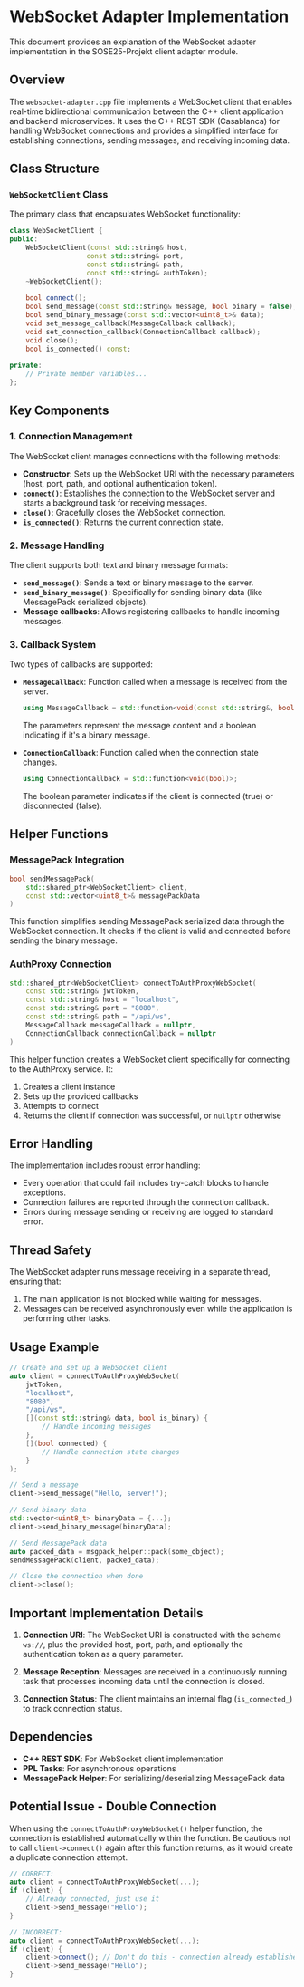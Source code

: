 # WebSocket Adapter Implementation

This document provides an explanation of the WebSocket adapter implementation in the SOSE25-Projekt client adapter module.

## Overview

The `websocket-adapter.cpp` file implements a WebSocket client that enables real-time bidirectional communication between the C++ client application and backend microservices. It uses the C++ REST SDK (Casablanca) for handling WebSocket connections and provides a simplified interface for establishing connections, sending messages, and receiving incoming data.

## Class Structure

### `WebSocketClient` Class

The primary class that encapsulates WebSocket functionality:

```cpp
class WebSocketClient {
public:
    WebSocketClient(const std::string& host, 
                   const std::string& port,
                   const std::string& path, 
                   const std::string& authToken);
    ~WebSocketClient();
    
    bool connect();
    bool send_message(const std::string& message, bool binary = false);
    bool send_binary_message(const std::vector<uint8_t>& data);
    void set_message_callback(MessageCallback callback);
    void set_connection_callback(ConnectionCallback callback);
    void close();
    bool is_connected() const;
    
private:
    // Private member variables...
};
```

## Key Components

### 1. Connection Management

The WebSocket client manages connections with the following methods:

- **Constructor**: Sets up the WebSocket URI with the necessary parameters (host, port, path, and optional authentication token).
- **`connect()`**: Establishes the connection to the WebSocket server and starts a background task for receiving messages.
- **`close()`**: Gracefully closes the WebSocket connection.
- **`is_connected()`**: Returns the current connection state.

### 2. Message Handling

The client supports both text and binary message formats:

- **`send_message()`**: Sends a text or binary message to the server.
- **`send_binary_message()`**: Specifically for sending binary data (like MessagePack serialized objects).
- **Message callbacks**: Allows registering callbacks to handle incoming messages.

### 3. Callback System

Two types of callbacks are supported:

- **`MessageCallback`**: Function called when a message is received from the server.
  ```cpp
  using MessageCallback = std::function<void(const std::string&, bool)>;
  ```
  The parameters represent the message content and a boolean indicating if it's a binary message.

- **`ConnectionCallback`**: Function called when the connection state changes.
  ```cpp
  using ConnectionCallback = std::function<void(bool)>;
  ```
  The boolean parameter indicates if the client is connected (true) or disconnected (false).

## Helper Functions

### MessagePack Integration

```cpp
bool sendMessagePack(
    std::shared_ptr<WebSocketClient> client,
    const std::vector<uint8_t>& messagePackData
)
```

This function simplifies sending MessagePack serialized data through the WebSocket connection. It checks if the client is valid and connected before sending the binary message.

### AuthProxy Connection

```cpp
std::shared_ptr<WebSocketClient> connectToAuthProxyWebSocket(
    const std::string& jwtToken,
    const std::string& host = "localhost",
    const std::string& port = "8080",
    const std::string& path = "/api/ws",
    MessageCallback messageCallback = nullptr,
    ConnectionCallback connectionCallback = nullptr
)
```

This helper function creates a WebSocket client specifically for connecting to the AuthProxy service. It:
1. Creates a client instance
2. Sets up the provided callbacks
3. Attempts to connect
4. Returns the client if connection was successful, or `nullptr` otherwise

## Error Handling

The implementation includes robust error handling:

- Every operation that could fail includes try-catch blocks to handle exceptions.
- Connection failures are reported through the connection callback.
- Errors during message sending or receiving are logged to standard error.

## Thread Safety

The WebSocket adapter runs message receiving in a separate thread, ensuring that:

1. The main application is not blocked while waiting for messages.
2. Messages can be received asynchronously even while the application is performing other tasks.

## Usage Example

```cpp
// Create and set up a WebSocket client
auto client = connectToAuthProxyWebSocket(
    jwtToken,
    "localhost",
    "8080",
    "/api/ws",
    [](const std::string& data, bool is_binary) {
        // Handle incoming messages
    },
    [](bool connected) {
        // Handle connection state changes
    }
);

// Send a message
client->send_message("Hello, server!");

// Send binary data
std::vector<uint8_t> binaryData = {...};
client->send_binary_message(binaryData);

// Send MessagePack data
auto packed_data = msgpack_helper::pack(some_object);
sendMessagePack(client, packed_data);

// Close the connection when done
client->close();
```

## Important Implementation Details

1. **Connection URI**: The WebSocket URI is constructed with the scheme `ws://`, plus the provided host, port, path, and optionally the authentication token as a query parameter.

2. **Message Reception**: Messages are received in a continuously running task that processes incoming data until the connection is closed.

3. **Connection Status**: The client maintains an internal flag (`is_connected_`) to track connection status.

## Dependencies

- **C++ REST SDK**: For WebSocket client implementation
- **PPL Tasks**: For asynchronous operations
- **MessagePack Helper**: For serializing/deserializing MessagePack data

## Potential Issue - Double Connection

When using the `connectToAuthProxyWebSocket()` helper function, the connection is established automatically within the function. Be cautious not to call `client->connect()` again after this function returns, as it would create a duplicate connection attempt.

```cpp
// CORRECT:
auto client = connectToAuthProxyWebSocket(...);
if (client) {
    // Already connected, just use it
    client->send_message("Hello");
}

// INCORRECT:
auto client = connectToAuthProxyWebSocket(...);
if (client) {
    client->connect(); // Don't do this - connection already established!
    client->send_message("Hello");
}
```
